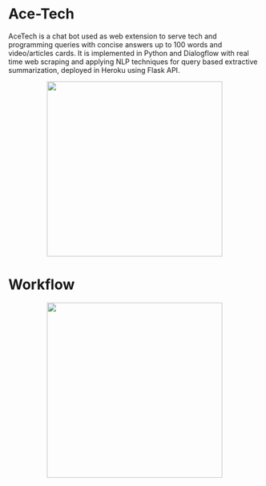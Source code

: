 # Ace-Tech
AceTech is a chat bot used as web extension to serve tech and programming queries with concise answers up to 100 words and video/articles cards. It is implemented in Python and Dialogflow with real time web scraping and applying NLP techniques for query based extractive summarization, deployed in Heroku using Flask API.

<p align="center">
  <img src="assests/workings.png" width="350">
</p>

# Workflow

<p align="center">
  <img src="assests/projectflow.png" width="350">
</p>